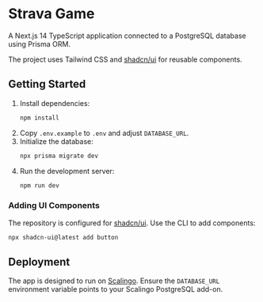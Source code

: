 # Strava Game

A Next.js 14 TypeScript application connected to a PostgreSQL database using Prisma ORM.

The project uses Tailwind CSS and [shadcn/ui](https://ui.shadcn.com) for reusable components.

## Getting Started

1. Install dependencies:
   ```bash
   npm install
   ```
2. Copy `.env.example` to `.env` and adjust `DATABASE_URL`.
3. Initialize the database:
   ```bash
   npx prisma migrate dev
   ```
4. Run the development server:
   ```bash
   npm run dev
   ```

### Adding UI Components

The repository is configured for [shadcn/ui](https://ui.shadcn.com). Use the CLI to add components:

```bash
npx shadcn-ui@latest add button
```

## Deployment

The app is designed to run on [Scalingo](https://scalingo.com). Ensure the `DATABASE_URL` environment variable points to your Scalingo PostgreSQL add-on.
